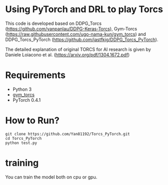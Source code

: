 # Using PyTorch and DRL to play Torcs

This code is developed based on DDPG_Torcs (https://github.com/yanpanlau/DDPG-Keras-Torcs), Gym-Torcs (https://raw.githubusercontent.com/ugo-nama-kun/gym_torcs) and DDPG_Torcs_PyTorch (https://github.com/jastfkjg/DDPG_Torcs_PyTorch).

The detailed explanation of original TORCS for AI research is given by Daniele Loiacono et al. (https://arxiv.org/pdf/1304.1672.pdf)

# Requirements

* Python 3
* [gym_torcs](https://github.com/ugo-nama-kun/gym_torcs)
* PyTorch 0.4.1

# How to Run?

```
git clone https://github.com/Yan81192/Torcs_PyTorch.git
cd Torcs_PyTorch
python test.py

```

# training

You can train the model both on cpu or gpu.

